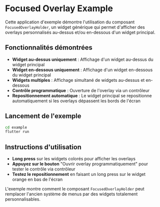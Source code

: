 # Focused Overlay Example

Cette application d'exemple démontre l'utilisation du composant `FocusedOverlayHolder`, un widget générique qui permet d'afficher des overlays personnalisés au-dessus et/ou en-dessous d'un widget principal.

## Fonctionnalités démontrées

- **Widget au-dessus uniquement** : Affichage d'un widget au-dessus du widget principal
- **Widget en-dessous uniquement** : Affichage d'un widget en-dessous du widget principal
- **Widgets multiples** : Affichage simultané de widgets au-dessus et en-dessous
- **Contrôle programmatique** : Ouverture de l'overlay via un contrôleur
- **Repositionnement automatique** : Le widget principal se repositionne automatiquement si les overlays dépassent les bords de l'écran

## Lancement de l'exemple

```bash
cd example
flutter run
```

## Instructions d'utilisation

- **Long press** sur les widgets colorés pour afficher les overlays
- **Appuyez sur le bouton** "Ouvrir overlay programmatiquement" pour tester le contrôle via contrôleur
- **Testez le repositionnement** en faisant un long press sur le widget orange en bas de l'écran

L'exemple montre comment le composant `FocusedOverlayHolder` peut remplacer l'ancien système de menus par des widgets totalement personnalisables.
